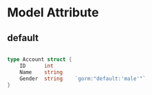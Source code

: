 # Model Attribute

## default

```go

type Account struct {
    ID      int
    Name    string 
    Gender  string    `gorm:"default:'male'"`
}

```